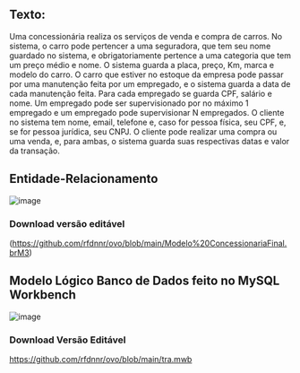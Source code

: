 ## Texto:
Uma concessionária realiza os serviços de venda e compra de carros. No sistema, o carro pode pertencer a uma seguradora, que tem seu nome guardado no sistema, e obrigatoriamente pertence a uma categoria que tem um preço médio e nome. O sistema guarda a placa, preço, Km, marca e modelo do carro. O carro que estiver no estoque da empresa pode passar por uma manutenção feita por um empregado, e o sistema guarda a data de cada manutenção feita. Para cada empregado se guarda CPF, salário e nome. Um empregado pode ser supervisionado por no máximo 1 empregado e um empregado pode supervisionar N empregados. O cliente no sistema tem nome, email, telefone e, caso for pessoa física, seu CPF, e, se for pessoa jurídica, seu CNPJ. O cliente pode realizar uma compra ou uma venda, e, para ambas, o sistema guarda suas respectivas datas e valor da transação.

## Entidade-Relacionamento
![image](https://github.com/rfdnnr/ovo/assets/142801721/42e3f51c-96f6-47a4-be2d-c51ba3a8e1b7)

### Download versão editável
(https://github.com/rfdnnr/ovo/blob/main/Modelo%20ConcessionariaFinal.brM3)

## Modelo Lógico Banco de Dados feito no MySQL Workbench
![image](https://github.com/rfdnnr/ovo/assets/142801721/987960b1-e669-466e-9834-588c94a7bff7)

### Download Versão Editável
https://github.com/rfdnnr/ovo/blob/main/tra.mwb
